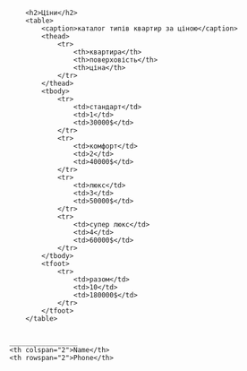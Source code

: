 
        <h2>Ціни</h2>
        <table>
            <caption>каталог типів квартир за ціною</caption>
            <thead>
                <tr>
                    <th>квартира</th>
                    <th>поверховість</th>
                    <th>ціна</th>
                </tr>
            </thead>
            <tbody>
                <tr>
                    <td>стандарт</td>
                    <td>1</td>
                    <td>30000$</td>
                </tr>
                <tr>
                    <td>комфорт</td>
                    <td>2</td>
                    <td>40000$</td>
                </tr>
                <tr>
                    <td>люкс</td>
                    <td>3</td>
                    <td>50000$</td>
                </tr>
                <tr>
                    <td>супер люкс</td>
                    <td>4</td>
                    <td>60000$</td>
                </tr>
            </tbody>
            <tfoot>
                <tr>
                    <td>разом</td>
                    <td>10</td>
                    <td>180000$</td>
                </tr>
            </tfoot>
        </table>


    _________________
    <th colspan="2">Name</th>
    <th rowspan="2">Phone</th>
      
